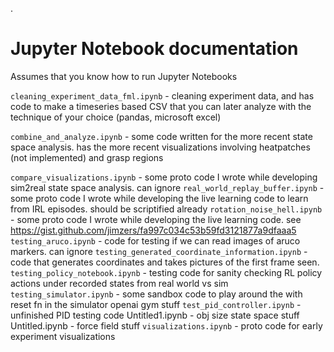 .

# Jupyter Notebook documentation

Assumes that you know how to run Jupyter Notebooks



`cleaning_experiment_data_fml.ipynb` - cleaning experiment data, and has code to make a timeseries based CSV that you can later analyze with the technique of your choice (pandas, microsoft excel)

`combine_and_analyze.ipynb` - some code written for the more recent state space analysis. has the more recent visualizations involving heatpatches (not implemented) and grasp regions

`compare_visualizations.ipynb` - some proto code I wrote while developing sim2real state space analysis. can ignore
`real_world_replay_buffer.ipynb` - some proto code I wrote while developing the live learning code to learn from IRL episodes. should be scriptified already
`rotation_noise_hell.ipynb` - some proto code I wrote while developing the live learning code. see https://gist.github.com/jimzers/fa997c034c53b59fd3121877a9dfaaa5
`testing_aruco.ipynb` - code for testing if we can read images of aruco markers. can ignore
`testing_generated_coordinate_information.ipynb` - code that generates coordinates and takes pictures of the first frame seen.
`testing_policy_notebook.ipynb` - testing code for sanity checking RL policy actions under recorded states from real world vs sim
`testing_simulator.ipynb` - some sandbox code to play around the with reset fn in the simulator openai gym stuff
`test_pid_controller.ipynb` - unfinished PID testing code
Untitled1.ipynb - obj size state space stuff
Untitled.ipynb - force field stuff
`visualizations.ipynb` - proto code for early experiment visualizations


